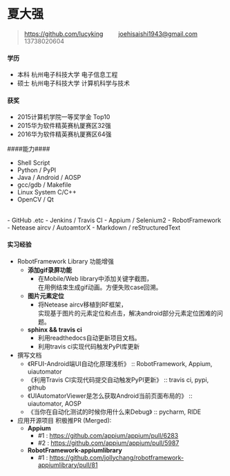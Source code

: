 # 夏大强 #
>https://github.com/lucyking &nbsp;&nbsp;&nbsp;&nbsp;&nbsp;&nbsp;&nbsp;  joehisaishi1943@gmail.com&nbsp;&nbsp;&nbsp;&nbsp;&nbsp;&nbsp;&nbsp;  13738020604


#### 学历 ####
- 本科 杭州电子科技大学 电子信息工程 
- 硕士 杭州电子科技大学 计算机科学与技术

#### 获奖 ####
- 2015计算机学院一等奖学金 Top10 
- 2015华为软件精英赛杭厦赛区32强
- 2016华为软件精英赛杭厦赛区64强

####能力####
- Shell Script
- Python / PyPI
- Java / Android / AOSP
- gcc/gdb / Makefile
- Linux System C/C++
- OpenCV / Qt
<br>
- GitHub .etc 
- Jenkins / Travis CI
- Appium / Selenium2
- RobotFramework
- Netease aircv / AutoamtorX
- Markdown / reStructuredText  

#### 实习经验 ####
- RobotFramework Library 功能增强 
	- **添加gif录屏功能**
	    - 在Mobile/Web library中添加关键字截图，<br>在用例结束生成gif动画。方便失败case回溯。
	- **图片元素定位**
	    - 将Netease aircv移植到RF框架，<br>实现基于图片的元素定位和点击，解决android部分元素定位困难的问题。 
	- **sphinx && travis ci**
	    - 利用readthedocs自动更新项目文档。
	    - 利用travis ci实现代码触发PyPI库更新
- 撰写文档
    - 《RFUI-Android端UI自动化原理浅析》   :: RobotFramework, Appium, uiautomator
    - 《利用Travis CI实现代码提交自动触发PyPI更新》  :: travis ci, pypi, github
    - 《UIAutomatorViewer是怎么获取Android当前页面布局的》 :: uiautomator, AOSP
    - 《当你在自动化测试的时候你用什么来Debug》  :: pycharm, RIDE
- 应用开源项目 积极推PR (Merged):
	- **Appium** 
	    - \#1 : https://github.com/appium/appium/pull/6283
	    - \#2 : https://github.com/appium/appium/pull/5987
	- **RobotFramework-appiumlibrary**
	    - \#1 : https://github.com/jollychang/robotframework-appiumlibrary/pull/81

